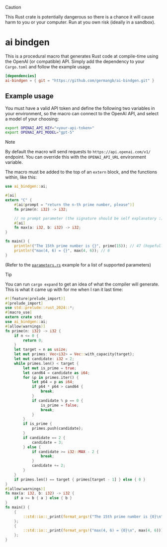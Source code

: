 > [!CAUTION]
> This Rust crate is potentially dangerous so there is a chance it will cause harm to you or your computer. Run at you own risk (ideally in a sandbox).

# ai bindgen

This is a procedural macro that generates Rust code at compile-time using the OpenAI (or compatible) API. Simply add the dependency to your `Cargo.toml` and follow the example usage.

```toml
[dependencies]
ai-bindgen = { git = "https://github.com/germangb/ai-bindgen.git" }
```

## Example usage

You must have a valid API token and define the following two variables in your environment, so the macro can connect to the OpenAI API, and select a model of your choosing:

```bash
export OPENAI_API_KEY="<your-api-token>"
export OPENAI_API_MODEL="gpt-5"
```

> [!NOTE]
> By default the macro will send requests  to `https://api.openai.com/v1/` endpoint. You can override this with the `OPENAI_API_URL` environment variable.

The macro must be added to the top of an `extern` block, and the functions within, like this:

```rust
use ai_bindgen::ai;

#[ai]
extern "C" {
    #[ai(prompt = "return the n-th prime number, please")]
    fn prime(n: i32) -> i32;

    // no prompt parameter (the signature should be self explanatory :)
    #[ai]
    fn max(a: i32, b: i32) -> i32;
}

fn main() {
    println!("The 15th prime number is {}", prime(15)); // 47 (hopefully)
    println!("max(4, 6) = {}", max(4, 6)); // 6
}
```

(Refer to the [`parameters.rs`](examples/parameters.rs) example for a list of supported parameters)

> [!TIP]
> You can run `cargo expand` to get an idea of what the compiler will generate. This is what it came up with for me when I ran it last time:
>
> ```rust
> #![feature(prelude_import)]
> #[prelude_import]
> use std::prelude::rust_2024::*;
> #[macro_use]
> extern crate std;
> use ai_bindgen::ai;
> #[allow(warnings)]
> fn prime(n: i32) -> i32 {
>     if n <= 0 {
>         return 0;
>     }
>     let target = n as usize;
>     let mut primes: Vec<i32> = Vec::with_capacity(target);
>     let mut candidate: i32 = 2;
>     while primes.len() < target {
>         let mut is_prime = true;
>         let cand64 = candidate as i64;
>         for &p in primes.iter() {
>             let p64 = p as i64;
>             if p64 * p64 > cand64 {
>                 break;
>             }
>             if candidate % p == 0 {
>                 is_prime = false;
>                 break;
>             }
>         }
>         if is_prime {
>             primes.push(candidate);
>         }
>         if candidate == 2 {
>             candidate = 3;
>         } else {
>             if candidate >= i32::MAX - 2 {
>                 break;
>             }
>             candidate += 2;
>         }
>     }
>     if primes.len() == target { primes[target - 1] } else { 0 }
> }
> #[allow(warnings)]
> fn max(a: i32, b: i32) -> i32 {
>     if a >= b { a } else { b }
> }
> fn main() {
>     {
>         ::std::io::_print(format_args!("The 15th prime number is {0}\n", prime(15)));
>     };
>     {
>         ::std::io::_print(format_args!("max(4, 6) = {0}\n", max(4, 6)));
>     };
> }
> ```
